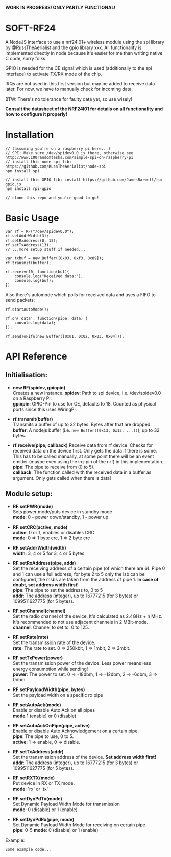 **WORK IN PROGRESS! ONLY PARTLY FUNCTIONAL!**

SOFT-RF24
=========

A NodeJS interface to use a nrf24l01+ wireless module using the spi library by @RussTheAerialist and the gpio library xxx. All functionality is implemented directly in node because it's easier for me than writing native C code, sorry folks. 

GPIO is needed for the CE signal which is used (additionally to the spi interface) to activate TX/RX mode of the chip.

IRQs are not used in this first version but may be added to receive data later. For now, we have to manually check for incoming data.

BTW: There's no tolerance for faulty data yet, so use wisely!

**Consult the datasheet of the NRF24l01 for details on all functionality and how to configure it properly!**

Installation
============

```
// (assuming you're on a raspberry pi here...)
// SPI: Make sure /dev/spidev0.0 is there, otherwise see http://www.100randomtasks.com/simple-spi-on-raspberry-pi
// install this node spi lib: https://github.com/RussTheAerialist/node-spi
npm install spi

// install this GPIO-lib: install https://github.com/JamesBarwell/rpi-gpio.js
npm install rpi-gpio

// clone this repo and you're good to go!
```

Basic Usage
===========

```
var rf = RF("/dev/spidev0.0");
rf.setAddrWidth(3);
rf.setRxAddress(0, 13);
rf.setTxAddress(13);
// ...more setup stuff if needed...

var txbuf = new Buffer([0x03, 0xf3, 0x89]);
rf.transmit(buffer);

rf.receive(0, function(buf){
	console.log("Received data:");
	console.log(buf);
})
```

Also there's automode which polls for received data and uses a FIFO to send packets:

```
rf.startAutoMode();

rf.on('data', function(pipe, data) {
	console.log(data);
});

rf.sendToFifo(new Buffer([0x01, 0x02, 0x03, 0x04]));
```

API Reference
=============

Initialisation:
---------------

* **new RF(spidev, gpiopin)**  
Creates a new instance. 
**spidev**: Path to spi device, i.e. /dev/spidev0.0 on a Raspberry Pi.  
**gpiopin**: GPIO-Pin to use for CE, defaults to 18. Counted as physical ports since this uses WiringPI.

* **rf.transmit(buffer)**  
Transmits a buffer of up to 32 bytes. Bytes after that are dropped.  
**buffer**: A nodejs buffer (i.e. ```new Buffer([0x13, 0x13, ...])```), up to 32 bytes.

* **rf.receive(pipe, callback)**
Receive data from rf device. Checks for received data on the device first. Only gets the data if there is some. This has to be called manually, at some point there will be an event emitter (maybe even using the irq-pin of the nrf) in this implementation...  
**pipe**: The pipe to receive from (0 to 5).  
**callback**: The function called with the received data in a buffer as argument. Only gets called when there is data!


Module setup:
-------------

* **RF.setPWR(mode)**  
Sets power mode/puts device in standby mode  
**mode**: 0 - power down/standby, 1 - power up

* **RF.setCRC(active, mode)**  
**active**: 0 or 1, enables or disables CRC  
**mode**: 0 => 1 byte crc, 1 => 2 byte crc

* **RF.setAddrWidth(width)**  
**width**: 3, 4 or 5 for 3, 4 or 5 bytes

* **RF.setRxAddress(pipe, addr)**    
Set the receiving address of a certain pipe (of which there are 6). Pipe 0 and 1 can use a full address, for byte 2 to 5 only the lsb can be configured, the msbs are taken from the address of pipe 1. **In case of doubt, set address width first!**  
**pipe**: The pipe to set the address to, 0 to 5  
**addr**: The address (integer), up to 16777215 (for 3 bytes) or 1099511627775 (for 5 bytes).

* **RF.setChannel(channel)**  
Set the radio channel of the device. It's calculated as 2.4GHz + n MHz. It's recommended to not use adjacent channels in 2 MBit-mode.  
**channel**: Channel to set to, 0 to 125.

* **RF.setRate(rate)**  
Set the transmission rate of the device.  
**rate**: The rate to set. 0 => 250kbit, 1 => 1mbit, 2 => 2mbit.

* **RF.setTxPower(power)**  
Set the transmission power of the device. Less power means less energy consumption while sending!  
**power**: The power to set. 0 => -18dbm, 1 => -12dbm, 2 => -6dbm, 3 => 0dbm.

* **RF.setPayloadWidth(pipe, bytes)**  
Set the payload width on a specific rx pipe

* **RF.setAutoAck(mode)**  
Enable or disable Auto Ack on all pipes  
**mode** 1 (enable) or 0 (disable)

* **RF.setAutoAckOnPipe(pipe, active)**  
Enable or disable Auto Acknowledgement on a certain pipe.   
**pipe**: The pipe to use, 0 to 5.  
**active**: 1 => enable, 0 => disable.

* **RF.setTxAddress(addr)**  
Set the transmission address of the device. **Set address width first!**
**addr**: The address (integer), up to 16777215 (for 3 bytes) or 1099511627775 (for 5 bytes).

* **RF.setRXTX(mode)**  
Put device in RX or TX mode.  
**mode**: 'rx' or 'tx'

* **RF.setDynPdTx(mode)**  
Set Dynamic Payload Width Mode for transmission  
**mode**: 0 (disable) or 1 (enable)

* **RF.setDynPdRx(pipe, mode)**  
Set Dynamic Payload Width Mode for receiving on certain pipe  
**pipe**: 0-5
**mode**: 0 (disable) or 1 (enable)

Example:
```
Some example code...
```
